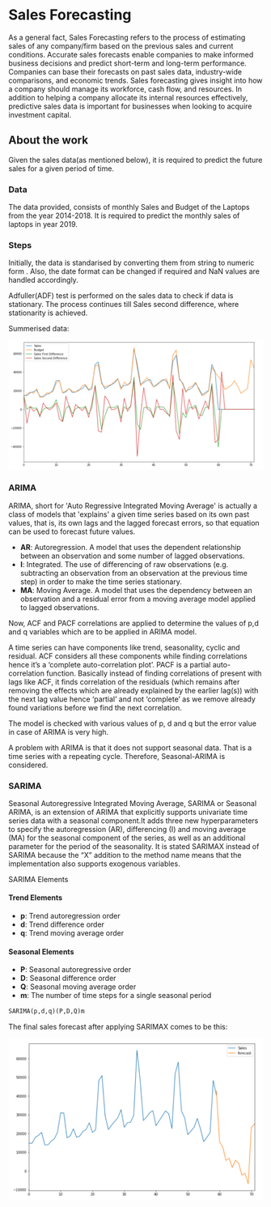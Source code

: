# Sales Forecasting

As a general fact, Sales Forecasting refers to the process of estimating sales of any company/firm based on the previous sales and current conditions. Accurate sales forecasts enable companies to make informed business decisions and predict short-term and long-term performance. Companies can base their forecasts on past sales data, industry-wide comparisons, and economic trends. Sales forecasting gives insight into how a company should manage its workforce, cash flow, and resources. In addition to helping a company allocate its internal resources effectively, predictive sales data is important for businesses when looking to acquire investment capital.

## About the work

Given the sales data(as mentioned below), it is required to predict the future sales for a given period of time.

### Data

The data provided, consists of monthly Sales and Budget of the Laptops from the year 2014-2018. It is required to predict the monthly sales of laptops in year 2019.

### Steps

Initially, the data is standarised by converting them from string to numeric form . Also, the date format can be changed if required and NaN values are handled accordingly.

Adfuller(ADF) test is performed on the sales data to check if data is stationary. The process continues till Sales second difference, where stationarity is achieved.

Summerised data:

![alt text](https://github.com/RAJSHREE27/Sales_Forecasting/blob/master/IMG1.png)

### ARIMA 

ARIMA, short for 'Auto Regressive Integrated Moving Average' is actually a class of models that 'explains' a given time series based on its own past values, that is, its own lags and the lagged forecast errors, so that equation can be used to forecast future values.

*	__AR__: Autoregression. A model that uses the dependent relationship between an observation and some number of lagged observations.
*	__I__: Integrated. The use of differencing of raw observations (e.g. subtracting an observation from an observation at the previous time step) in order to make the time series stationary.
*	__MA__: Moving Average. A model that uses the dependency between an observation and a residual error from a moving average model applied to lagged observations.


Now, ACF and PACF correlations are applied to determine the values of p,d and q variables which are to be applied in ARIMA model.

A time series can have components like trend, seasonality, cyclic and residual. ACF considers all these components while finding correlations hence it’s a ‘complete auto-correlation plot’. PACF is a partial auto-correlation function. Basically instead of finding correlations of present with lags like ACF, it finds correlation of the residuals (which remains after removing the effects which are already explained by the earlier lag(s)) with the next lag value hence ‘partial’ and not ‘complete’ as we remove already found variations before we find the next correlation.

The model is checked with various values of p, d and q but the error value in case of ARIMA is very high.

A problem with ARIMA is that it does not support seasonal data. That is a time series with a repeating cycle.
Therefore, Seasonal-ARIMA is considered.

### SARIMA

Seasonal Autoregressive Integrated Moving Average, SARIMA or Seasonal ARIMA, is an extension of ARIMA that explicitly supports univariate time series data with a seasonal component.It adds three new hyperparameters to specify the autoregression (AR), differencing (I) and moving average (MA) for the seasonal component of the series, as well as an additional parameter for the period of the seasonality.
It is stated SARIMAX instead of SARIMA because the “X” addition to the method name means that the implementation also supports exogenous variables.

SARIMA Elements

#### Trend Elements

* __p__: Trend autoregression order
* __d__: Trend difference order
* __q__: Trend moving average order

#### Seasonal Elements

* __P__: Seasonal autoregressive order
* __D__: Seasonal difference order
* __Q__: Seasonal moving average order
* __m__: The number of time steps for a single seasonal period


```python	
SARIMA(p,d,q)(P,D,Q)m
```

The final sales forecast after applying SARIMAX comes to be this:

![alt text](https://github.com/RAJSHREE27/Sales_Forecasting/blob/master/IMG2.png)
